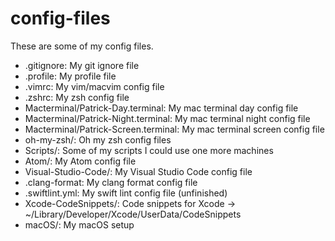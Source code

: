 config-files
==============

These are some of my config files.

* .gitignore: My git ignore file
* .profile: My profile file
* .vimrc: My vim/macvim config file
* .zshrc: My zsh config file
* Macterminal/Patrick-Day.terminal: My mac terminal day config file
* Macterminal/Patrick-Night.terminal: My mac terminal night config file
* Macterminal/Patrick-Screen.terminal: My mac terminal screen config file
* oh-my-zsh/: Oh my zsh config files
* Scripts/: Some of my scripts I could use one more machines
* Atom/: My Atom config file
* Visual-Studio-Code/: My Visual Studio Code config file
* .clang-format: My clang format config file
* .swiftlint.yml: My swift lint config file (unfinished)
* Xcode-CodeSnippets/: Code snippets for Xcode -> ~/Library/Developer/Xcode/UserData/CodeSnippets
* macOS/: My macOS setup

